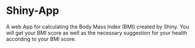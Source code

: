 # Shiny-App
A web App for calculating the Body Mass Index (BMI) created by Shiny.
You will get your BMI score as well as the necessary suggestion for 
your health according to your BMI score.
